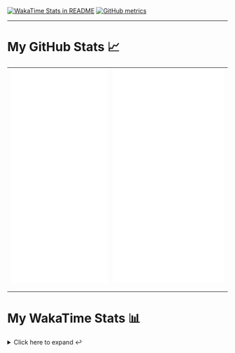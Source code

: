 [![WakaTime Stats in README](https://github.com/LOsioChico/LOsioChico/actions/workflows/waka.yml/badge.svg)](https://github.com/LOsioChico/LOsioChico/actions/workflows/waka.yml) [![GitHub metrics](https://github.com/LOsioChico/LOsioChico/actions/workflows/metrics.yml/badge.svg)](https://github.com/LOsioChico/LOsioChico/actions/workflows/metrics.yml)

---

# My GitHub Stats 📈

| ![](./assets/metrics.svg) | ![](./assets/metrics2.svg) |
| ------------------------- | -------------------------- |

---

# My WakaTime Stats 📊

<details>
<summary>Click here to expand ↩️</summary>
<br>

<!--START_SECTION:waka-->
![Code Time](http://img.shields.io/badge/Code%20Time-2%2C250%20hrs%2050%20mins-blue)

![Lines of code](https://img.shields.io/badge/From%20Hello%20World%20I%27ve%20Written-432.3%20thousand%20lines%20of%20code-blue)

**🐱 My GitHub Data** 

> 📦 698.1 kB Used in GitHub's Storage 
 > 
> 🏆 221 Contributions in the Year 2025
 > 
> 🚫 Not Opted to Hire
 > 
> 📜 29 Public Repositories 
 > 
> 🔑 34 Private Repositories 
 > 
**I'm a Night 🦉** 

```text
🌞 Morning                643 commits         ████░░░░░░░░░░░░░░░░░░░░░   14.04 % 
🌆 Daytime                1452 commits        ████████░░░░░░░░░░░░░░░░░   31.70 % 
🌃 Evening                1578 commits        █████████░░░░░░░░░░░░░░░░   34.45 % 
🌙 Night                  908 commits         █████░░░░░░░░░░░░░░░░░░░░   19.82 % 
```
📅 **I'm Most Productive on Thursday** 

```text
Monday                   635 commits         ███░░░░░░░░░░░░░░░░░░░░░░   13.86 % 
Tuesday                  699 commits         ████░░░░░░░░░░░░░░░░░░░░░   15.26 % 
Wednesday                516 commits         ███░░░░░░░░░░░░░░░░░░░░░░   11.26 % 
Thursday                 844 commits         █████░░░░░░░░░░░░░░░░░░░░   18.42 % 
Friday                   702 commits         ████░░░░░░░░░░░░░░░░░░░░░   15.32 % 
Saturday                 754 commits         ████░░░░░░░░░░░░░░░░░░░░░   16.46 % 
Sunday                   431 commits         ██░░░░░░░░░░░░░░░░░░░░░░░   09.41 % 
```


📊 **This Week I Spent My Time On** 

```text
💬 Programming Languages: 
Astro                    5 hrs 27 mins       ████████░░░░░░░░░░░░░░░░░   31.01 % 
TypeScript               4 hrs 41 mins       ███████░░░░░░░░░░░░░░░░░░   26.67 % 
JSON                     2 hrs 7 mins        ███░░░░░░░░░░░░░░░░░░░░░░   12.05 % 
Other                    1 hr 45 mins        ██░░░░░░░░░░░░░░░░░░░░░░░   09.96 % 
Markdown                 1 hr 15 mins        ██░░░░░░░░░░░░░░░░░░░░░░░   07.20 % 
```

**I Mostly Code in TypeScript** 

```text
TypeScript               33 repos            ████████████░░░░░░░░░░░░░   49.25 % 
Scala                    9 repos             ███░░░░░░░░░░░░░░░░░░░░░░   13.43 % 
JavaScript               7 repos             ███░░░░░░░░░░░░░░░░░░░░░░   10.45 % 
CSS                      5 repos             ██░░░░░░░░░░░░░░░░░░░░░░░   07.46 % 
Astro                    4 repos             █░░░░░░░░░░░░░░░░░░░░░░░░   05.97 % 
```




 Last Updated on 18/06/2025 01:13:07 UTC
<!--END_SECTION:waka-->

## </details>

